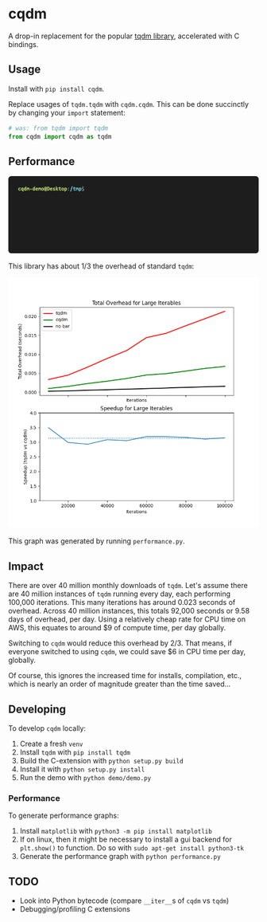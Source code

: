 # cqdm

A drop-in replacement for the popular [tqdm library](https://github.com/tqdm/tqdm), accelerated with C bindings.

## Usage

Install with `pip install cqdm`.

Replace usages of `tqdm.tqdm` with `cqdm.cqdm`. This can be done
succinctly by changing your `import` statement:

```python
# was: from tqdm import tqdm
from cqdm import cqdm as tqdm
```

## Performance

![Realtime speed comparison](https://github.com/n-wach/cqdm/raw/master/demo/demo.gif)

This library has about 1/3 the overhead of standard `tqdm`:

![Comparative performance graphs](https://github.com/n-wach/cqdm/raw/master/demo/performance.png)

This graph was generated by running `performance.py`.

## Impact

There are over 40 million monthly downloads of `tqdm`. Let's
assume there are 40 million instances of `tqdm` running
every day, each performing 100,000 iterations. This
many iterations has around 0.023 seconds of overhead.
Across 40 million instances, this totals 92,000 seconds
or 9.58 days of overhead, per day. Using a relatively
cheap rate for CPU time on AWS, this equates to around $9
of compute time, per day globally.

Switching to `cqdm` would reduce this overhead by 2/3.
That means, if everyone switched to using `cqdm`,
we could save $6 in CPU time per day, globally.

Of course, this ignores the increased time for installs,
compilation, etc., which is nearly an order of magnitude
greater than the time saved...

## Developing

To develop `cqdm` locally:

1. Create a fresh `venv`
2. Install `tqdm` with `pip install tqdm`
3. Build the C-extension with `python setup.py build`
4. Install it with `python setup.py install`
5. Run the demo with `python demo/demo.py`

### Performance

To generate performance graphs:

1. Install `matplotlib` with `python3 -m pip install matplotlib`
2. If on linux, then it might be necessary to install a gui backend for `plt.show()` to function. Do so with `sudo apt-get install python3-tk`
3. Generate the performance graph with `python performance.py`

## TODO

- Look into Python bytecode (compare `__iter__`s of `cqdm` vs `tqdm`)
- Debugging/profiling C extensions
